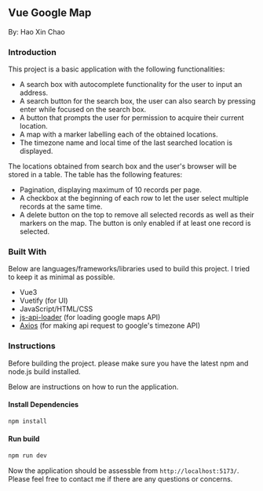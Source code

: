
## Vue Google Map
By: Hao Xin Chao

### Introduction

This project is a basic application with the following functionalities:
* A search box with autocomplete functionality for the user to input an address.
* A search button for the search box, the user can also search by pressing enter while focused on the search box.
* A button that prompts the user for permission to acquire their current location.
* A map with a marker labelling each of the obtained locations.
* The timezone name and local time of the last searched location is displayed.

The locations obtained from search box and the user's browser will be stored in a table. The table has the following features:
* Pagination, displaying maximum of 10 records per page.
* A checkbox at the beginning of each row to let the user select multiple records at the same time.
* A delete button on the top to remove all selected records as well as their markers on the map. The button is only enabled if at least one record is selected.


### Built With

Below are languages/frameworks/libraries used to build this project. I tried to keep it as minimal as possible.

* Vue3
* Vuetify (for UI)
* JavaScript/HTML/CSS
* [js-api-loader](https://www.npmjs.com/package/@googlemaps/js-api-loader "js-api-loader npm page") (for loading google maps API)
* [Axios](https://www.npmjs.com/package/axios "axios npm page") (for making api request to google's timezone API)



### Instructions

Before building the project. please make sure you have the latest npm and node.js build installed.

Below are instructions on how to run the application. 

#### Install Dependencies

  ```sh
  npm install
  ```
#### Run build
  ```sh
  npm run dev
  ```
Now the application should be assessble  from `http://localhost:5173/`. Please feel free to contact me if there are any questions or concerns.

